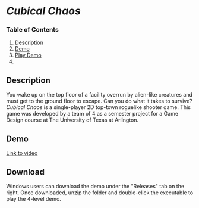 # *Cubical Chaos*

### Table of Contents
1. [Description](#Description)
2. [Demo](#Demo) 
3. [Play Demo](#Download)
4. 
## Description
You wake up on the top floor of a facility overrun by alien-like creatures and must get to the ground floor to escape. Can you do what it takes to survive? *Cubical Chaos* is a single-player 2D top-town roguelike shooter game. This game was developed by a team of 4 as a semester project for a Game Design course at The University of Texas at Arlington.

## Demo
[Link to video](https://drive.google.com/drive/folders/16A8q3DHwfTuvn1qjC5YCBIYZSx0LKax8)

## Download
Windows users can download the demo under the "Releases" tab on the right. Once downloaded, unzip the folder and double-click the executable to play the 4-level demo.
